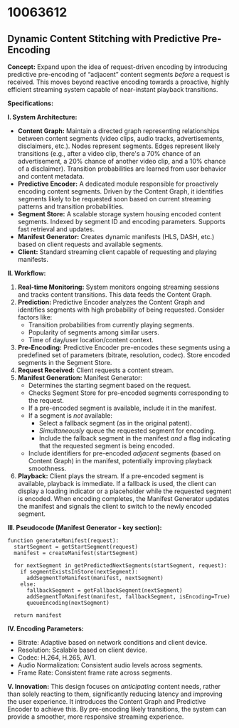 # 10063612

## Dynamic Content Stitching with Predictive Pre-Encoding

**Concept:** Expand upon the idea of request-driven encoding by introducing predictive pre-encoding of “adjacent” content segments *before* a request is received. This moves beyond reactive encoding towards a proactive, highly efficient streaming system capable of near-instant playback transitions.

**Specifications:**

**I. System Architecture:**

*   **Content Graph:** Maintain a directed graph representing relationships between content segments (video clips, audio tracks, advertisements, disclaimers, etc.).  Nodes represent segments. Edges represent likely transitions (e.g., after a video clip, there's a 70% chance of an advertisement, a 20% chance of another video clip, and a 10% chance of a disclaimer).  Transition probabilities are learned from user behavior and content metadata.
*   **Predictive Encoder:** A dedicated module responsible for proactively encoding content segments.  Driven by the Content Graph, it identifies segments likely to be requested soon based on current streaming patterns and transition probabilities.
*   **Segment Store:** A scalable storage system housing encoded content segments.  Indexed by segment ID and encoding parameters.  Supports fast retrieval and updates.
*   **Manifest Generator:** Creates dynamic manifests (HLS, DASH, etc.) based on client requests and available segments.
*   **Client:** Standard streaming client capable of requesting and playing manifests.

**II. Workflow:**

1.  **Real-time Monitoring:** System monitors ongoing streaming sessions and tracks content transitions.  This data feeds the Content Graph.
2.  **Prediction:** Predictive Encoder analyzes the Content Graph and identifies segments with high probability of being requested. Consider factors like:
    *   Transition probabilities from currently playing segments.
    *   Popularity of segments among similar users.
    *   Time of day/user location/content context.
3.  **Pre-Encoding:** Predictive Encoder pre-encodes these segments using a predefined set of parameters (bitrate, resolution, codec). Store encoded segments in the Segment Store.
4.  **Request Received:** Client requests a content stream.
5.  **Manifest Generation:** Manifest Generator:
    *   Determines the starting segment based on the request.
    *   Checks Segment Store for pre-encoded segments corresponding to the request.
    *   If a pre-encoded segment is available, include it in the manifest.
    *   If a segment is *not* available:
        *   Select a fallback segment (as in the original patent).
        *   *Simultaneously* queue the requested segment for encoding.
        *   Include the fallback segment in the manifest *and* a flag indicating that the requested segment is being encoded.
    *   Include identifiers for pre-encoded *adjacent* segments (based on Content Graph) in the manifest, potentially improving playback smoothness.
6.  **Playback:** Client plays the stream. If a pre-encoded segment is available, playback is immediate. If a fallback is used, the client can display a loading indicator or a placeholder while the requested segment is encoded.  When encoding completes, the Manifest Generator updates the manifest and signals the client to switch to the newly encoded segment.

**III. Pseudocode (Manifest Generator - key section):**

```
function generateManifest(request):
  startSegment = getStartSegment(request)
  manifest = createManifest(startSegment)

  for nextSegment in getPredictedNextSegments(startSegment, request):
    if segmentExistsInStore(nextSegment):
      addSegmentToManifest(manifest, nextSegment)
    else:
      fallbackSegment = getFallbackSegment(nextSegment)
      addSegmentToManifest(manifest, fallbackSegment, isEncoding=True)
      queueEncoding(nextSegment)

  return manifest
```

**IV.  Encoding Parameters:**

*   Bitrate: Adaptive based on network conditions and client device.
*   Resolution: Scalable based on client device.
*   Codec: H.264, H.265, AV1.
*   Audio Normalization: Consistent audio levels across segments.
*   Frame Rate: Consistent frame rate across segments.



**V. Innovation:** This design focuses on *anticipating* content needs, rather than solely reacting to them, significantly reducing latency and improving the user experience. It introduces the Content Graph and Predictive Encoder to achieve this. By pre-encoding likely transitions, the system can provide a smoother, more responsive streaming experience.
